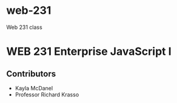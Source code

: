 # web-231
Web 231 class
# WEB 231 Enterprise JavaScript I
## Contributors
* Kayla McDanel
* Professor Richard Krasso
